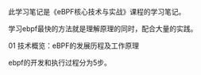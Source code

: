 此学习笔记是《eBPF核心技术与实战》课程的学习笔记。



学习ebpf最快的方法就是理解原理的同时，配合大量的实践。

01 技术概览：eBPF的发展历程及工作原理



ebpf的开发和执行过程分为5步。